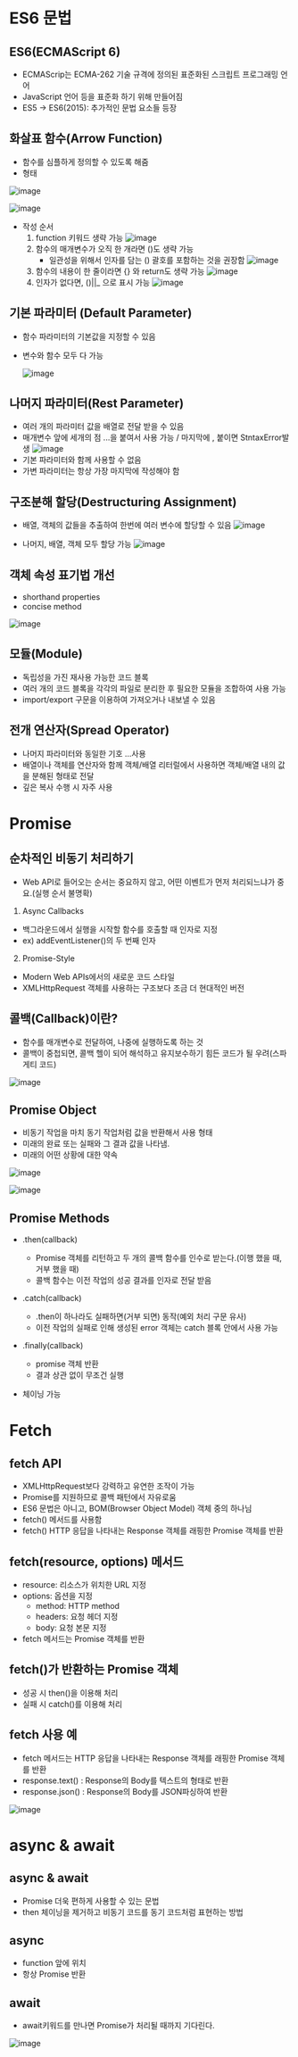 # ES6 문법

## ES6(ECMAScript 6)
* ECMAScrip는 ECMA-262 기술 규격에 정의된 표준화된 스크립트 프로그래밍 언어
* JavaScript 언어 등을 표준화 하기 위해 만들어짐
* ES5 -> ES6(2015): 추가적인 문법 요소들 등장

## 화살표 함수(Arrow Function)
* 함수를 심플하게 정의할 수 있도록 해줌
* 형태

![image](https://github.com/chelsea7023/TIL/assets/156149302/35e3f787-4c13-47e3-b219-a31bc4892629)

![image](https://github.com/chelsea7023/TIL/assets/156149302/2f9be32e-be35-40e4-9cc3-a4aed4c022fa)

* 작성 순서
    1. function 키워드 생략 가능
    ![image](https://github.com/chelsea7023/TIL/assets/156149302/e9a65ac3-d1ea-4c7a-9b80-bce67cf5ff51)
    2. 함수의 매개변수가 오직 한 개라면 ()도 생략 가능
        * 일관성을 위해서 인자를 담는 () 괄호를 포함하는 것을 권장함
        ![image](https://github.com/chelsea7023/TIL/assets/156149302/22b7a833-cc88-4f6e-ab05-1e4338e73a14)
    3. 함수의 내용이 한 줄이라면 {} 와 return도 생략 가능
    ![image](https://github.com/chelsea7023/TIL/assets/156149302/dac15708-6084-4d64-80c5-e6c05e4b8b25)
    4. 인자가 없다면, ()||_ 으로 표시 가능 
   ![image](https://github.com/chelsea7023/TIL/assets/156149302/765ccc26-d1df-4b76-afca-644a0f7814de)

## 기본 파라미터 (Default Parameter)
* 함수 파라미터의 기본값을 지정할 수 있음
* 변수와 함수 모두 다 가능

   ![image](https://github.com/chelsea7023/TIL/assets/156149302/7b9dfad0-acb4-4886-842e-80e9b3b1a228)

## 나머지 파라미터(Rest Parameter)
* 여러 개의 파라미터 값을 배열로 전달 받을 수 있음
* 매개변수 앞에 세개의 점 ...을 붙여서 사용 가능 / 마지막에 , 붙이면 StntaxError발생
![image](https://github.com/chelsea7023/TIL/assets/156149302/aa26a3e3-6be7-4032-bb9c-b26497906459)
* 기본 파라미터와 함께 사용할 수 없음
* 가변 파라미터는 항상 가장 마지막에 작성해야 함

## 구조분해 할당(Destructuring Assignment)
* 배열, 객체의 값들을 추출하여 한번에 여러 변수에 할당할 수 있음
![image](https://github.com/chelsea7023/TIL/assets/156149302/ac17bd10-3b75-472e-8d97-064d545993df)

* 나머지, 배열, 객체 모두 할당 가능
![image](https://github.com/chelsea7023/TIL/assets/156149302/d340340f-cdec-4173-8f87-692ea834da89)

## 객체 속성 표기법 개선
* shorthand properties
* concise method

![image](https://github.com/chelsea7023/TIL/assets/156149302/9d43ddfc-ffdc-4711-9104-6ba7346746ac)

## 모듈(Module)
* 독립성을 가진 재사용 가능한 코드 블록
* 여러 개의 코드 블록을 각각의 파일로 분리한 후 필요한 모듈을 조합하여 사용 가능
* import/export 구문을 이용하여 가져오거나 내보낼 수 있음

## 전개 연산자(Spread Operator)
* 나머지 파라미터와 동일한 기호 ...사용
* 배열이나 객체를 연산자와 함께 객체/배열 리터럴에서 사용하면 객체/배열 내의 값을 분해된 형태로 전달
* 깊은 복사 수행 시 자주 사용

# Promise

## 순차적인 비동기 처리하기
* Web API로 들어오는 순서는 중요하지 않고, 어떤 이벤트가 먼저 처리되느냐가 중요.(실행 순서 불명확)

1. Async Callbacks
* 백그라운드에서 실행을 시작할 함수를 호출할 때 인자로 지정
* ex) addEventListener()의 두 번째 인자

2. Promise-Style
* Modern Web APIs에서의 새로운 코드 스타일
* XMLHttpRequest 객체를 사용하는 구조보다 조금 더 현대적인 버전

## 콜백(Callback)이란?
* 함수를 매개변수로 전달하여, 나중에 실행하도록 하는 것
* 콜백이 중첩되면, 콜백 헬이 되어 해석하고 유지보수하기 힘든 코드가 될 우려(스파게티 코드)

![image](https://github.com/chelsea7023/TIL/assets/156149302/4901aa0a-59df-4c55-9add-a152a3863cb0)

## Promise Object
* 비동기 작업을 마치 동기 작업처럼 값을 반환해서 사용 형태
* 미래의 완료 또는 실패와 그 결과 값을 나타냄.
* 미래의 어떤 상황에 대한 약속

![image](https://github.com/chelsea7023/TIL/assets/156149302/b81356a9-3bd9-4d90-8e5e-bc9d50f5b9fa)

![image](https://github.com/chelsea7023/TIL/assets/156149302/71910e52-035e-422e-8152-5d47a397a8b4)

## Promise Methods
* .then(callback)
    * Promise 객체를 리턴하고 두 개의 콜백 함수를 인수로 받는다.(이행 했을 때, 거부 했을 때)
    * 콜백 함수는 이전 작업의 성공 결과를 인자로 전달 받음

* .catch(callback)
    * .then이 하나라도 실패하면(거부 되면) 동작(예외 처리 구문 유사)
    * 이전 작업의 실패로 인해 생성된 error 객체는 catch 블록 안에서 사용 가능

* .finally(callback)
    * promise 객체 반환
    * 결과 상관 없이 무조건 실행

* 체이닝 가능

# Fetch
## fetch API
* XMLHttpRequest보다 강력하고 유연한 조작이 가능
* Promise를 지원하므로 콜백 패턴에서 자유로움
* ES6 문법은 아니고, BOM(Browser Object Model) 객체 중의 하나님
* fetch() 메서드를 사용함
* fetch() HTTP 응답을 나타내는 Response 객체를 래핑한 Promise 객체를 반환

## fetch(resource, options) 메서드
* resource: 리소스가 위치한 URL 지정
* options: 옵션을 지정
    * method: HTTP method
    * headers: 요청 헤더 지정
    * body: 요청 본문 지정
* fetch 메서드는 Promise 객체를 반환

## fetch()가 반환하는 Promise 객체
* 성공 시 then()을 이용해 처리
* 실패 시 catch()를 이용해 처리

## fetch 사용 예
* fetch 메서드는 HTTP 응답을 나타내는 Response 객체를 래핑한 Promise 객체를 반환
* response.text() : Response의 Body를 텍스트의 형태로 반환
* response.json() : Response의 Body를 JSON파싱하여 반환

![image](https://github.com/chelsea7023/TIL/assets/156149302/f56e3300-6794-4546-8dbe-842ff71f6b97)

# async & await
## async & await
* Promise 더욱 편하게 사용할 수 있는 문법
* then 체이닝을 제거하고 비동기 코드를 동기 코드처럼 표현하는 방법

## async 
* function 앞에 위치 
* 항상 Promise 반환

## await
* await키워드를 만나면 Promise가 처리될 때까지 기다린다.

![image](https://github.com/chelsea7023/TIL/assets/156149302/9783f949-3dba-4f6c-82a0-d9ef78703fed)
